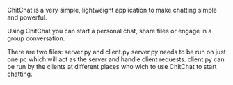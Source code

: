 ChitChat is a very simple, lightweight application to make chatting simple and powerful.

Using ChitChat you can start a personal chat, share files or engage in a group conversation.

There are two files: server.py and client.py
server.py needs to be run on just one pc which will act as the server and handle client requests. client.py can be run by the clients at different places who wich to use ChitChat to start chatting.
